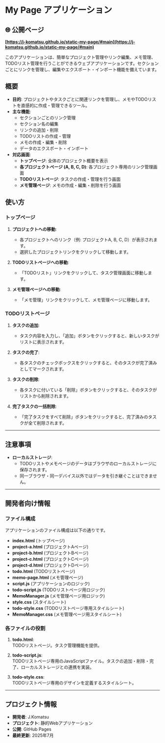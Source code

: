# My Page アプリケーション

## 🌐 公開ページ
**[https://j-komatsu.github.io/static-my-page/#main](https://j-komatsu.github.io/static-my-page/#main)**

このアプリケーションは、簡単なプロジェクト管理やリンク編集、メモ管理、TODOリスト管理を行うことができるウェブアプリケーションです。セクションごとにリンクを管理し、編集やエクスポート・インポート機能を備えています。

## 概要

- **目的**: プロジェクトやタスクごとに関連リンクを管理し、メモやTODOリストを直感的に作成・管理できるツール。
- **主な機能**:
  - セクションごとのリンク管理
  - セクション名の編集
  - リンクの追加・削除
  - TODOリストの作成・管理
  - メモの作成・編集・削除
  - データのエクスポート・インポート
- **対応画面**:
  - **トップページ**: 全体のプロジェクト概要を表示
  - **各プロジェクトページ (A, B, C, D)**: 各プロジェクト専用のリンク管理画面
  - **TODOリストページ**: タスクの作成・管理を行う画面
  - **メモ管理ページ**: メモの作成・編集・削除を行う画面

## 使い方

### トップページ

1. **プロジェクトへの移動**:
   - 各プロジェクトへのリンク（例: プロジェクトA, B, C, D）が表示されます。
   - 選択したプロジェクトリンクをクリックして移動します。

2. **TODOリストページへの移動**:
   - 「TODOリスト」リンクをクリックして、タスク管理画面に移動します。

3. **メモ管理ページへの移動**:
   - 「メモ管理」リンクをクリックして、メモ管理ページに移動します。

### TODOリストページ

1. **タスクの追加**:
   - タスク内容を入力し、「追加」ボタンをクリックすると、新しいタスクがリストに表示されます。

2. **タスクの完了**:
   - 各タスクのチェックボックスをクリックすると、そのタスクが完了済みとしてマークされます。

3. **タスクの削除**:
   - 各タスクに付いている「削除」ボタンをクリックすると、そのタスクがリストから削除されます。

4. **完了タスクの一括削除**:
   - 「完了タスクをすべて削除」ボタンをクリックすると、完了済みのタスクが全て削除されます。

---

## 注意事項

- **ローカルストレージ**:
  - TODOリストやメモページのデータはブラウザのローカルストレージに保存されます。
  - 同一ブラウザ・同一デバイス以外ではデータを引き継ぐことはできません。

---

## 開発者向け情報

### ファイル構成

アプリケーションのファイル構成は以下の通りです。

- **index.html** (トップページ)
- **project-a.html** (プロジェクトAページ)
- **project-b.html** (プロジェクトBページ)
- **project-c.html** (プロジェクトCページ)
- **project-d.html** (プロジェクトDページ)
- **todo.html** (TODOリストページ)
- **memo-page.html** (メモ管理ページ)
- **script.js** (アプリケーションのロジック)
- **todo-script.js** (TODOリストページ用ロジック)
- **MemoManager.js** (メモ管理ページ用ロジック)
- **style.css** (スタイルシート)
- **todo-style.css** (TODOリストページ専用スタイルシート)
- **MemoManager.css** (メモ管理ページ用スタイルシート)

### 各ファイルの役割

1. **todo.html**:  
   TODOリストページ。タスク管理機能を提供。

2. **todo-script.js**:  
   TODOリストページ専用のJavaScriptファイル。タスクの追加・削除・完了、ローカルストレージとの連携を実装。

3. **todo-style.css**:  
   TODOリストページ専用のデザインを定義するスタイルシート。

---

## プロジェクト情報

- **開発者**: J.Komatsu
- **プロジェクト**: 静的Webアプリケーション
- **公開**: GitHub Pages
- **最終更新**: 2025年7月
